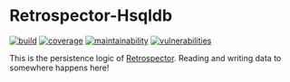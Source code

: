 # Retrospector-Hsqldb
[![build](https://img.shields.io/github/workflow/status/NonlinearFruit/Retrospector-DataStorage/.NET%20DataStorage)](https://github.com/NonlinearFruit/Retrospector-DataStorage/actions?query=workflow%3A".NET+DataStorage")
[![coverage](https://img.shields.io/codecov/c/gh/NonlinearFruit/Retrospector-DataStorage.svg)](https://codecov.io/gh/NonlinearFruit/Retrospector-DataStorage)
[![maintainability](https://api.codeclimate.com/v1/badges/74c2c9f1864e1ec37987/maintainability)](https://codeclimate.com/github/NonlinearFruit/Retrospector-DataStorage/maintainability)
[![vulnerabilities](https://snyk.io/test/github/NonlinearFruit/Retrospector-DataStorage/badge.svg)](https://snyk.io/test/github/NonlinearFruit/Retrospector-DataStorage)

This is the persistence logic of [Retrospector](https://github.com/NonlinearFruit/Retrospector). Reading and writing data to somewhere happens here!
